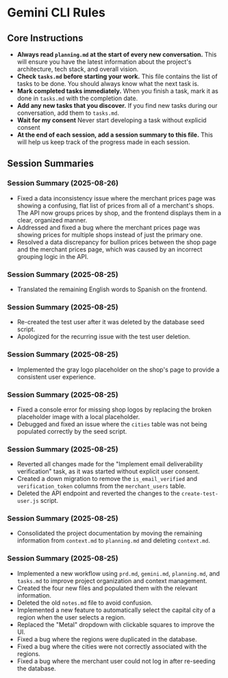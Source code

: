 # Gemini CLI Rules

## Core Instructions

- **Always read `planning.md` at the start of every new conversation.** This will ensure you have the latest information about the project's architecture, tech stack, and overall vision.
- **Check `tasks.md` before starting your work.** This file contains the list of tasks to be done. You should always know what the next task is.
- **Mark completed tasks immediately.** When you finish a task, mark it as done in `tasks.md` with the completion date.
- **Add any new tasks that you discover.** If you find new tasks during our conversation, add them to `tasks.md`.
- **Wait for my consent** Never start developing a task without explicid consent
- **At the end of each session, add a session summary to this file.** This will help us keep track of the progress made in each session.

## Session Summaries

### Session Summary (2025-08-26)

- Fixed a data inconsistency issue where the merchant prices page was showing a confusing, flat list of prices from all of a merchant's shops. The API now groups prices by shop, and the frontend displays them in a clear, organized manner.
- Addressed and fixed a bug where the merchant prices page was showing prices for multiple shops instead of just the primary one.
- Resolved a data discrepancy for bullion prices between the shop page and the merchant prices page, which was caused by an incorrect grouping logic in the API.

### Session Summary (2025-08-25)

- Translated the remaining English words to Spanish on the frontend.

### Session Summary (2025-08-25)

- Re-created the test user after it was deleted by the database seed script.
- Apologized for the recurring issue with the test user deletion.

### Session Summary (2025-08-25)

- Implemented the gray logo placeholder on the shop's page to provide a consistent user experience.

### Session Summary (2025-08-25)

- Fixed a console error for missing shop logos by replacing the broken placeholder image with a local placeholder.
- Debugged and fixed an issue where the `cities` table was not being populated correctly by the seed script.

### Session Summary (2025-08-25)

- Reverted all changes made for the "Implement email deliverability verification" task, as it was started without explicit user consent.
- Created a down migration to remove the `is_email_verified` and `verification_token` columns from the `merchant_users` table.
- Deleted the API endpoint and reverted the changes to the `create-test-user.js` script.

### Session Summary (2025-08-25)

- Consolidated the project documentation by moving the remaining information from `context.md` to `planning.md` and deleting `context.md`.

### Session Summary (2025-08-25)

- Implemented a new workflow using `prd.md`, `gemini.md`, `planning.md`, and `tasks.md` to improve project organization and context management.
- Created the four new files and populated them with the relevant information.
- Deleted the old `notes.md` file to avoid confusion.
- Implemented a new feature to automatically select the capital city of a region when the user selects a region.
- Replaced the "Metal" dropdown with clickable squares to improve the UI.
- Fixed a bug where the regions were duplicated in the database.
- Fixed a bug where the cities were not correctly associated with the regions.
- Fixed a bug where the merchant user could not log in after re-seeding the database.
